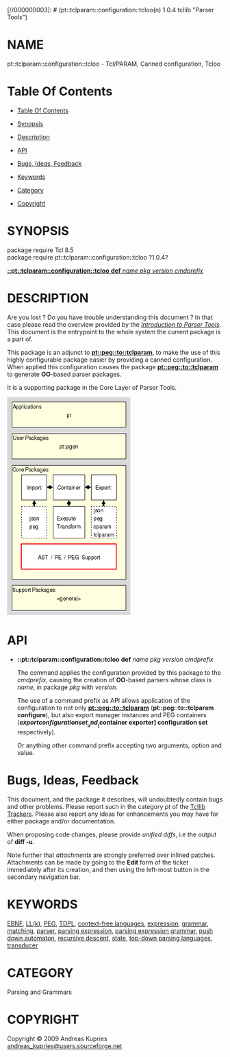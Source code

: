 
[//000000001]: # (pt::tclparam::configuration::tcloo - Parser Tools)
[//000000002]: # (Generated from file 'pt_tclparam_config_tcloo.man' by tcllib/doctools with format 'markdown')
[//000000003]: # (pt::tclparam::configuration::tcloo(n) 1.0.4 tcllib "Parser Tools")

# NAME

pt::tclparam::configuration::tcloo - Tcl/PARAM, Canned configuration, Tcloo

# <a name='toc'></a>Table Of Contents

  -  [Table Of Contents](#toc)

  -  [Synopsis](#synopsis)

  -  [Description](#section1)

  -  [API](#section2)

  -  [Bugs, Ideas, Feedback](#section3)

  -  [Keywords](#keywords)

  -  [Category](#category)

  -  [Copyright](#copyright)

# <a name='synopsis'></a>SYNOPSIS

package require Tcl 8.5  
package require pt::tclparam::configuration::tcloo ?1.0.4?  

[__::pt::tclparam::configuration::tcloo__ __def__ *name* *pkg* *version* *cmdprefix*](#1)  

# <a name='description'></a>DESCRIPTION

Are you lost ? Do you have trouble understanding this document ? In that case
please read the overview provided by the *[Introduction to Parser
Tools](pt_introduction.md)*. This document is the entrypoint to the whole system
the current package is a part of.

This package is an adjunct to
__[pt::peg::to::tclparam](pt_peg_to_tclparam.md)__, to make the use of this
highly configurable package easier by providing a canned configuration. When
applied this configuration causes the package
__[pt::peg::to::tclparam](pt_peg_to_tclparam.md)__ to generate __OO__-based
parser packages.

It is a supporting package in the Core Layer of Parser Tools.

![](../../../../image/arch_core_support.png)

# <a name='section2'></a>API

  - <a name='1'></a>__::pt::tclparam::configuration::tcloo__ __def__ *name* *pkg* *version* *cmdprefix*

    The command applies the configuration provided by this package to the
    *cmdprefix*, causing the creation of __OO__-based parsers whose class is
    *name*, in package *pkg* with *version*.

    The use of a command prefix as API allows application of the configuration
    to not only __[pt::peg::to::tclparam](pt_peg_to_tclparam.md)__
    (__pt::peg::to::tclparam configure__), but also export manager instances and
    PEG containers (__$export configuration set__ and __[$container exporter]
    configuration set__ respectively).

    Or anything other command prefix accepting two arguments, option and value.

# <a name='section3'></a>Bugs, Ideas, Feedback

This document, and the package it describes, will undoubtedly contain bugs and
other problems. Please report such in the category *pt* of the [Tcllib
Trackers](http://core.tcl.tk/tcllib/reportlist). Please also report any ideas
for enhancements you may have for either package and/or documentation.

When proposing code changes, please provide *unified diffs*, i.e the output of
__diff -u__.

Note further that *attachments* are strongly preferred over inlined patches.
Attachments can be made by going to the __Edit__ form of the ticket immediately
after its creation, and then using the left-most button in the secondary
navigation bar.

# <a name='keywords'></a>KEYWORDS

[EBNF](../../../../index.md#ebnf), [LL(k)](../../../../index.md#ll_k_),
[PEG](../../../../index.md#peg), [TDPL](../../../../index.md#tdpl),
[context-free languages](../../../../index.md#context_free_languages),
[expression](../../../../index.md#expression),
[grammar](../../../../index.md#grammar),
[matching](../../../../index.md#matching),
[parser](../../../../index.md#parser), [parsing
expression](../../../../index.md#parsing_expression), [parsing expression
grammar](../../../../index.md#parsing_expression_grammar), [push down
automaton](../../../../index.md#push_down_automaton), [recursive
descent](../../../../index.md#recursive_descent),
[state](../../../../index.md#state), [top-down parsing
languages](../../../../index.md#top_down_parsing_languages),
[transducer](../../../../index.md#transducer)

# <a name='category'></a>CATEGORY

Parsing and Grammars

# <a name='copyright'></a>COPYRIGHT

Copyright &copy; 2009 Andreas Kupries <andreas_kupries@users.sourceforge.net>
